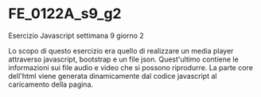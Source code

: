 # FE_0122A_s9_g2
Esercizio Javascript settimana 9 giorno 2

Lo scopo di questo esercizio era quello di realizzare un media player attraverso javascript, bootstrap e un file json. Quest'ultimo contiene le informazioni sui file audio e video che si possono riprodurre. La parte core dell'html viene generata dinamicamente dal codice javascript al caricamento della pagina.
